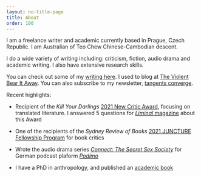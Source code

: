 ```yaml
---
layout: no-title-page
title: About
order: 100
---
```


I am a freelance writer and academic currently based in Prague, Czech Republic. I am Australian of Teo Chew Chinese-Cambodian descent.

I do a wide variety of writing including: criticism, fiction, audio drama and academic writing. I also have extensive research skills. 

You can check out some of my [writing here](writings). I used to blog at [The Violent Bear It Away](https://theviolentbearitaway1.wordpress.com). You can also subscribe to my newsletter, [tangents converge](https://mayngo.substack.com/p/coming-soon?showWelcome=true).


Recent highlights:

- Recipient of the _Kill Your Darlings_ [2021 New Critic Award](https://www.killyourdarlings.com.au/2020/12/announcing-kyds-2021-new-critic-may-ngo/), focusing on translated literature. I answered 5 questions for [_Liminal_ magazine](https://www.liminalmag.com/5-questions/may-ngo) about this Award

- One of the recipients of the _Sydney Review of Books_ [2021 JUNCTURE Fellowship Program](https://sydneyreviewofbooks.com/juncture2021/) for book critics

- Wrote the audio drama series [_Connect: The Secret Sex Society_](https://podimo.com/de/shows/974c9b3f-b10e-469c-8689-0a8ab487e128)
 for German podcast plaform [_Podimo_](https://podimo.com/en)

- I have a PhD in anthropology, and published an [academic book](https://www.routledge.com/Between-Humanitarianism-and-Evangelism-in-Faith-based-Organisations-A-Case/Ngo/p/book/9780367666873)







